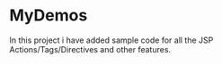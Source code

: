 # MyDemos
In this project i have added sample code for all the JSP Actions/Tags/Directives and other features.